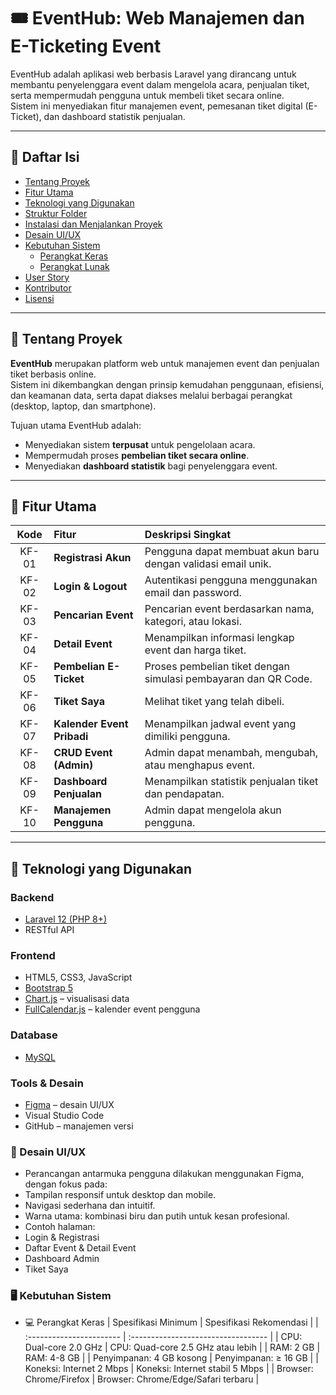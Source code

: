# 🎟️ EventHub: Web Manajemen dan E-Ticketing Event

EventHub adalah aplikasi web berbasis Laravel yang dirancang untuk membantu penyelenggara event dalam mengelola acara, penjualan tiket, serta mempermudah pengguna untuk membeli tiket secara online.  
Sistem ini menyediakan fitur manajemen event, pemesanan tiket digital (E-Ticket), dan dashboard statistik penjualan.

---

## 🧩 Daftar Isi
- [Tentang Proyek](#tentang-proyek)
- [Fitur Utama](#fitur-utama)
- [Teknologi yang Digunakan](#teknologi-yang-digunakan)
- [Struktur Folder](#struktur-folder)
- [Instalasi dan Menjalankan Proyek](#instalasi-dan-menjalankan-proyek)
- [Desain UI/UX](#desain-uiux)
- [Kebutuhan Sistem](#kebutuhan-sistem)
  - [Perangkat Keras](#perangkat-keras)
  - [Perangkat Lunak](#perangkat-lunak)
- [User Story](#user-story)
- [Kontributor](#kontributor)
- [Lisensi](#lisensi)

---

## 📖 Tentang Proyek

**EventHub** merupakan platform web untuk manajemen event dan penjualan tiket berbasis online.  
Sistem ini dikembangkan dengan prinsip kemudahan penggunaan, efisiensi, dan keamanan data, serta dapat diakses melalui berbagai perangkat (desktop, laptop, dan smartphone).

Tujuan utama EventHub adalah:
- Menyediakan sistem **terpusat** untuk pengelolaan acara.
- Mempermudah proses **pembelian tiket secara online**.
- Menyediakan **dashboard statistik** bagi penyelenggara event.

---

## 🚀 Fitur Utama

| Kode | Fitur | Deskripsi Singkat |
|:--:|:--|:--|
| KF-01 | **Registrasi Akun** | Pengguna dapat membuat akun baru dengan validasi email unik. |
| KF-02 | **Login & Logout** | Autentikasi pengguna menggunakan email dan password. |
| KF-03 | **Pencarian Event** | Pencarian event berdasarkan nama, kategori, atau lokasi. |
| KF-04 | **Detail Event** | Menampilkan informasi lengkap event dan harga tiket. |
| KF-05 | **Pembelian E-Ticket** | Proses pembelian tiket dengan simulasi pembayaran dan QR Code. |
| KF-06 | **Tiket Saya** | Melihat tiket yang telah dibeli. |
| KF-07 | **Kalender Event Pribadi** | Menampilkan jadwal event yang dimiliki pengguna. |
| KF-08 | **CRUD Event (Admin)** | Admin dapat menambah, mengubah, atau menghapus event. |
| KF-09 | **Dashboard Penjualan** | Menampilkan statistik penjualan tiket dan pendapatan. |
| KF-10 | **Manajemen Pengguna** | Admin dapat mengelola akun pengguna. |

---

## 🧰 Teknologi yang Digunakan

### **Backend**
- [Laravel 12 (PHP 8+)](https://laravel.com/)
- RESTful API

### **Frontend**
- HTML5, CSS3, JavaScript
- [Bootstrap 5](https://getbootstrap.com)
- [Chart.js](https://www.chartjs.org) – visualisasi data
- [FullCalendar.js](https://fullcalendar.io) – kalender event pengguna

### **Database**
- [MySQL](https://www.mysql.com)

### **Tools & Desain**
- [Figma](https://figma.com) – desain UI/UX
- Visual Studio Code
- GitHub – manajemen versi

### 🎨 Desain UI/UX
- Perancangan antarmuka pengguna dilakukan menggunakan Figma, dengan fokus pada:
- Tampilan responsif untuk desktop dan mobile.
- Navigasi sederhana dan intuitif.
- Warna utama: kombinasi biru dan putih untuk kesan profesional.
- Contoh halaman:
- Login & Registrasi
- Daftar Event & Detail Event
- Dashboard Admin
- Tiket Saya

### 🖥️ Kebutuhan Sistem

- 💻 Perangkat Keras
| Spesifikasi Minimum      | Spesifikasi Rekomendasi             |
| :----------------------- | :---------------------------------- |
| CPU: Dual-core 2.0 GHz   | CPU: Quad-core 2.5 GHz atau lebih   |
| RAM: 2 GB                | RAM: 4-8 GB                         |
| Penyimpanan: 4 GB kosong | Penyimpanan: ≥ 16 GB                |
| Koneksi: Internet 2 Mbps | Koneksi: Internet stabil 5 Mbps     |
| Browser: Chrome/Firefox  | Browser: Chrome/Edge/Safari terbaru |




